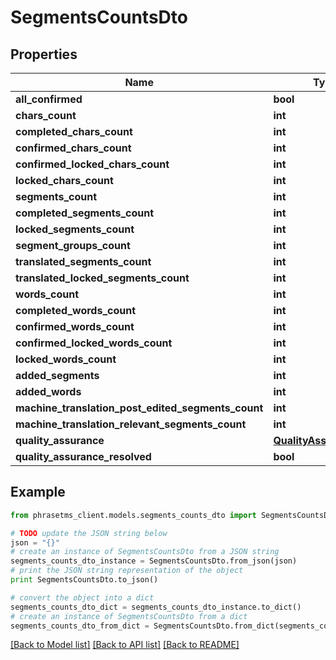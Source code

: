 # SegmentsCountsDto

## Properties

| Name                                               | Type                                              | Description | Notes      |
| -------------------------------------------------- | ------------------------------------------------- | ----------- | ---------- |
| **all_confirmed**                                  | **bool**                                          |             | [optional] |
| **chars_count**                                    | **int**                                           |             | [optional] |
| **completed_chars_count**                          | **int**                                           |             | [optional] |
| **confirmed_chars_count**                          | **int**                                           |             | [optional] |
| **confirmed_locked_chars_count**                   | **int**                                           |             | [optional] |
| **locked_chars_count**                             | **int**                                           |             | [optional] |
| **segments_count**                                 | **int**                                           |             | [optional] |
| **completed_segments_count**                       | **int**                                           |             | [optional] |
| **locked_segments_count**                          | **int**                                           |             | [optional] |
| **segment_groups_count**                           | **int**                                           |             | [optional] |
| **translated_segments_count**                      | **int**                                           |             | [optional] |
| **translated_locked_segments_count**               | **int**                                           |             | [optional] |
| **words_count**                                    | **int**                                           |             | [optional] |
| **completed_words_count**                          | **int**                                           |             | [optional] |
| **confirmed_words_count**                          | **int**                                           |             | [optional] |
| **confirmed_locked_words_count**                   | **int**                                           |             | [optional] |
| **locked_words_count**                             | **int**                                           |             | [optional] |
| **added_segments**                                 | **int**                                           |             | [optional] |
| **added_words**                                    | **int**                                           |             | [optional] |
| **machine_translation_post_edited_segments_count** | **int**                                           |             | [optional] |
| **machine_translation_relevant_segments_count**    | **int**                                           |             | [optional] |
| **quality_assurance**                              | [**QualityAssuranceDto**](QualityAssuranceDto.md) |             | [optional] |
| **quality_assurance_resolved**                     | **bool**                                          |             | [optional] |

## Example

```python
from phrasetms_client.models.segments_counts_dto import SegmentsCountsDto

# TODO update the JSON string below
json = "{}"
# create an instance of SegmentsCountsDto from a JSON string
segments_counts_dto_instance = SegmentsCountsDto.from_json(json)
# print the JSON string representation of the object
print SegmentsCountsDto.to_json()

# convert the object into a dict
segments_counts_dto_dict = segments_counts_dto_instance.to_dict()
# create an instance of SegmentsCountsDto from a dict
segments_counts_dto_from_dict = SegmentsCountsDto.from_dict(segments_counts_dto_dict)
```

[[Back to Model list]](../README.md#documentation-for-models) [[Back to API list]](../README.md#documentation-for-api-endpoints) [[Back to README]](../README.md)
